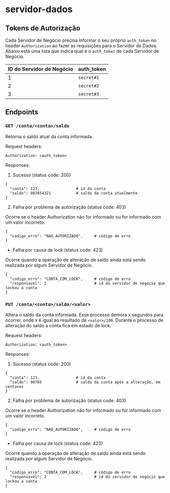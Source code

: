 # servidor-dados

## Tokens de Autorização

Cada Servidor de Negócio precisa informar o seu próprio `auth_token` no header `Authorization` ao fazer as requisições para o Servidor de Dados. Abaixo está uma lista que indica qual é o `auth_token` de cada Servidor de Negócio.

|ID do Servidor de Negócio|auth_token|
|-------------------------|----------|
|1                        |`secret#1`|
|2                        |`secret#2`|
|3                        |`secret#3`|

## Endpoints

### `GET /conta/<conta>/saldo`

Retorna o saldo atual da conta informada.

Request headers:

```
Authorization: <auth_token>
```

Responses:

1. Sucesso (status code: 200)

```
{
  "conta": 123,                # id da conta
  "saldo": 987654321           # saldo da conta atualmente
}
```

2. Falha por problema de autorização (status code: 403)

Ocorre se o header Authorization não for informado ou for informado com um valor incorreto.

```
{
  "codigo_erro": "NAO_AUTORIZADO",     # código de erro
}
```

* Falha por causa de lock (status code: 423)

Ocorre quando a operação de alteração de saldo ainda está sendo realizada por algum Servidor de Negócio.

```
{
  "codigo_erro": "CONTA_COM_LOCK",     # código de erro
  "responsavel": 2                     # id do servidor de negócio que lockou a conta
}
```

### `PUT /conta/<conta>/saldo/<valor>`

Altera o saldo da conta informada. Esse processo demora x segundos para ocorrer, onde x é igual ao resultado de `<valor>/100`. Durante o processo de alteração do saldo a conta fica em estado de lock.

Request headers:

```
Authorization: <auth_token>
```

Responses:

1. Sucesso (status code: 200)

```
{
  "conta": 123,                # id da conta
  "saldo": 98765               # saldo da conta após a alteração, em centavos
}
```

2. Falha por problema de autorização (status code: 403)

Ocorre se o header Authorization não for informado ou for informado com um valor incorreto.

```
{
  "codigo_erro": "NAO_AUTORIZADO",     # código de erro
}
```

* Falha por causa de lock (status code: 423)

Ocorre quando a operação de alteração de saldo ainda está sendo realizada por algum Servidor de Negócio.

```
{
  "codigo_erro": "CONTA_COM_LOCK",     # código de erro
  "responsavel": 2                     # id do servidor de negócio que lockou a conta
}
```

